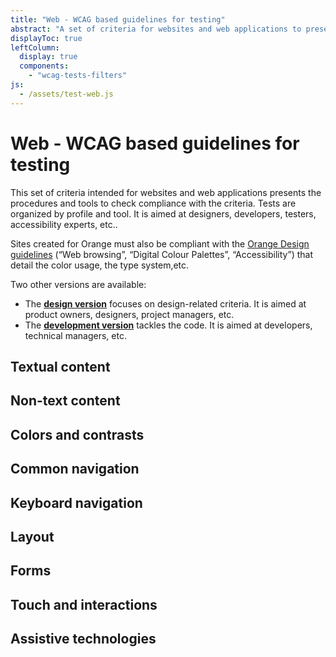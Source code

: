 ```yaml
---
title: "Web - WCAG based guidelines for testing"
abstract: "A set of criteria for websites and web applications to present the procedures and tools to check compliance with WCAG"
displayToc: true
leftColumn:
  display: true
  components: 
    - "wcag-tests-filters"
js:
  - /assets/test-web.js
---
```


# Web - WCAG based guidelines for testing

This set of criteria intended for websites and web applications presents the procedures and tools to check compliance with the criteria. Tests are organized by profile and tool. It is aimed at designers, developers, testers, accessibility experts, etc..

Sites created for Orange must also be compliant with the [Orange Design guidelines](https://design.orange.com/) (“Web browsing”, “Digital Colour Palettes”, “Accessibility”) that detail the color usage, the type system,etc.

Two other versions are available:
- The **[design version](/en/web/design/)** focuses on design-related criteria. It is aimed at product owners, designers, project managers, etc.
- The **[development version](/en/web/develop/)** tackles the code. It is aimed at developers, technical managers, etc.



<section id="refTests" class="accordion" aria-multiselectable="true">
  <h2 id="test-textual-content">Textual content</h2>
  <h2 id="test-non-text-content">Non-text content</h2>
  <h2 id="test-colors-and-contrasts">Colors and contrasts</h2>
  <h2 id="test-common-navigation">Common navigation</h2>
  <h2 id="test-keyboard-navigation">Keyboard navigation</h2>
  <h2 id="test-layout">Layout</h2>
  <h2 id="test-forms">Forms</h2>
  <h2 id="test-touch-and-interactions">Touch and interactions</h2>
  <h2 id="test-assistive-technologies">Assistive technologies</h2>
</section>

